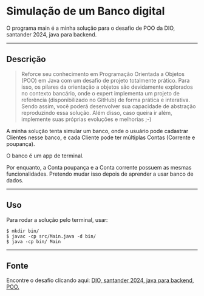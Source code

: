 # Simulação de um Banco digital
O programa main é a minha solução para o desafio de POO da DIO, santander 2024, java para backend.
___
## Descrição
> Reforce seu conhecimento em Programação Orientada a Objetos (POO) em Java com um desafio de projeto totalmente prático. Para isso, os pilares da orientação a objetos são devidamente explorados no contexto bancário, onde o expert implementa um projeto de referência (disponibilizado no GitHub) de forma prática e interativa. Sendo assim, você poderá desenvolver sua capacidade de abstração reproduzindo essa solução. Além disso, caso queira ir além, implemente suas próprias evoluções e melhorias ;-)

A minha solução tenta simular um banco, onde o usuário pode cadastrar Clientes nesse banco, e cada Cliente pode ter múltiplas Contas (Corrente e poupança).

O banco é um app de terminal.

Por enquanto, a Conta poupança e a Conta corrente possuem as mesmas funcionalidades. Pretendo mudar isso depois de aprender a usar banco de dados. 
___
## Uso
Para rodar a solução pelo terminal, usar:

```
$ mkdir bin/  
$ javac -cp src/Main.java -d bin/ 
$ java -cp bin/ Main
```
___
## Fonte
Encontre o desafio clicando aqui: [DIO, santander 2024, java para backend, POO.](https://web.dio.me/project/criando-um-banco-digital-com-java-e-orientacao-objetos/learning/133f3c7e-4474-4582-8e78-987f038ab283?back=/track/santander-2024-backend-com-java&tab=path&moduleId=undefined)

